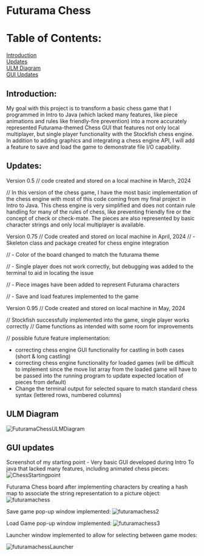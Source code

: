 # Futurama Chess
# Table of Contents: 
[Introduction](https://github.com/owensrj/FuturamaChess/blob/main/README.md#introduction)   
[Updates](https://github.com/owensrj/FuturamaChess/blob/main/README.md#weekly-updates)  
[ULM Diagram](https://github.com/owensrj/FuturamaChess/blob/main/README.md#ulm-diagram)   
[GUI Updates](https://github.com/owensrj/FuturamaChess/blob/main/README.md#GUI-updates)  

## Introduction: 
My goal with this project is to transform a basic chess game that I programmed in Intro to Java (which lacked many features, like piece animations and rules like friendly-fire prevention) into a more accurately represented Futurama-themed Chess GUI that features not only local multiplayer, but single player functionality with the Stockfish chess engine. In addition to adding graphics and integrating a chess engine API, I will add a feature to save and load the game to demonstrate file I/O capability.

## Updates:
 Version 0.5 // code created and stored on a local machine in March, 2024

// In this version of the chess game, I have the most basic implementation of the chess engine with most of this code coming from my final project in Intro to Java. This chess engine is very simplified and does not contain rule handling for many of the rules of chess, like preventing friendly fire or the concept of check or check-mate. The pieces are also represented by basic character strings and only local multiplayer is available. 

Version 0.75 
// Code created and stored on local machine in April, 2024
// - Skeleton class and package created for chess engine integration 

// - Color of the board changed to match the futurama theme

// - Single player does not work correctly, but debugging was added to the terminal to aid in locating the issue

// - Piece images have been added to represent Futurama characters

// - Save and load features implemented to the game

Version 0.95 // Code created and stored on local machine in May, 2024

// Stockfish successfully implemented into the game, single player works correctly
// Game functions as intended with some room for improvements
 
 // possible future feature implementation:
- correcting chess engine GUI functionality for castling in both cases (short & long castling)
- correcting chess engine functionality for loaded games (will be difficult to implement since the move list array from the loaded game will have to be passed into the running program to update expected location of pieces from default)
- Change the terminal output for selected square to match standard chess syntax (lettered rows, numbered columns) 

## ULM Diagram
![FuturamaChessULMDiagram](https://github.com/owensrj/FuturamaChess/assets/143543407/4dc75bc6-7af8-4f7e-af15-eeaa2a142e9f)


## GUI updates
Screenshot of my starting point - Very basic GUI developed during Intro To java that lacked many features, including animated chess pieces:
![ChessStartingpoint](https://github.com/owensrj/FuturamaChess/assets/143543407/f352b94d-4e62-47b8-be73-4077c2a3a3f1)

Futurama Chess board after implementing characters by creating a hash map to associate the string representation to a picture object:
![futuramachess](https://github.com/owensrj/FuturamaChess/assets/143543407/2e5b12d2-a3db-45e4-8976-4a00a49311c4)

Save game pop-up window implemented:
![futuramachess2](https://github.com/owensrj/FuturamaChess/assets/143543407/58828bb6-6625-4bd5-bfee-b1313d26a805)

Load Game pop-up window implemented:
![futuramachess3](https://github.com/owensrj/FuturamaChess/assets/143543407/141c43ef-206d-4ffa-ba14-eec2f0c17bf3)

Launcher window implemented to allow for selecting between game modes:

![futuramachessLauncher](https://github.com/owensrj/FuturamaChess/assets/143543407/f3bd1c44-7f04-4c1f-8da2-47eeb750acc3)
